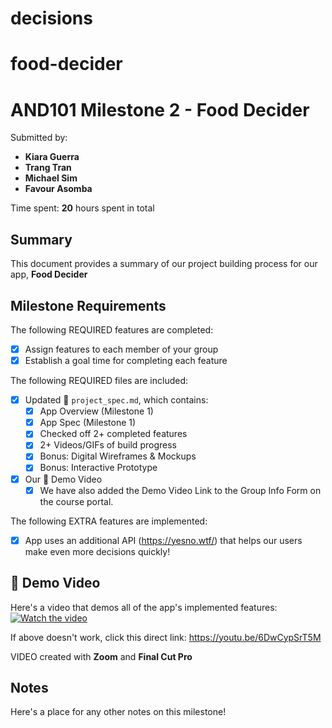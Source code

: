 # decisions
# food-decider
<!-- (This is a comment) INSTRUCTIONS: Go through this page and fill out any **bolded** entries with their correct values.-->

# AND101 Milestone 2 - **Food Decider**

Submitted by:
- **Kiara Guerra**
- **Trang Tran**
- **Michael Sim**
- **Favour Asomba**

Time spent: **20** hours spent in total

## Summary

This document provides a summary of our project building process for our app, **Food Decider**

## Milestone Requirements

<!-- Please be sure to change the [ ] to [x] for any features you completed.  If a feature is not checked [x], you might miss the points for that item! -->

The following REQUIRED features are completed:

- [X] Assign features to each member of your group
- [X] Establish a goal time for completing each feature

The following REQUIRED files are included:

- [X] Updated 📄 `project_spec.md`, which contains:
  - [X] App Overview (Milestone 1)
  - [X] App Spec (Milestone 1)
  - [X] Checked off 2+ completed features
  - [X] 2+ Videos/GIFs of build progress
  - [X] Bonus: Digital Wireframes & Mockups
  - [X] Bonus: Interactive Prototype

- [X] Our 🎥 Demo Video
  - [X] We have also added the Demo Video Link to the Group Info Form on the course portal.

The following EXTRA features are implemented:

- [X] App uses an additional API (https://yesno.wtf/) that helps our users make even more decisions quickly!

## 🎥 Demo Video

Here's a video that demos all of the app's implemented features:
[![Watch the video](https://img.youtube.com/vi/6DwCypSrT5M/maxresdefault.jpg)](https://youtu.be/6DwCypSrT5M)

If above doesn't work, click this direct link:
https://youtu.be/6DwCypSrT5M

VIDEO created with **Zoom** and **Final Cut Pro**

## Notes

Here's a place for any other notes on this milestone!
